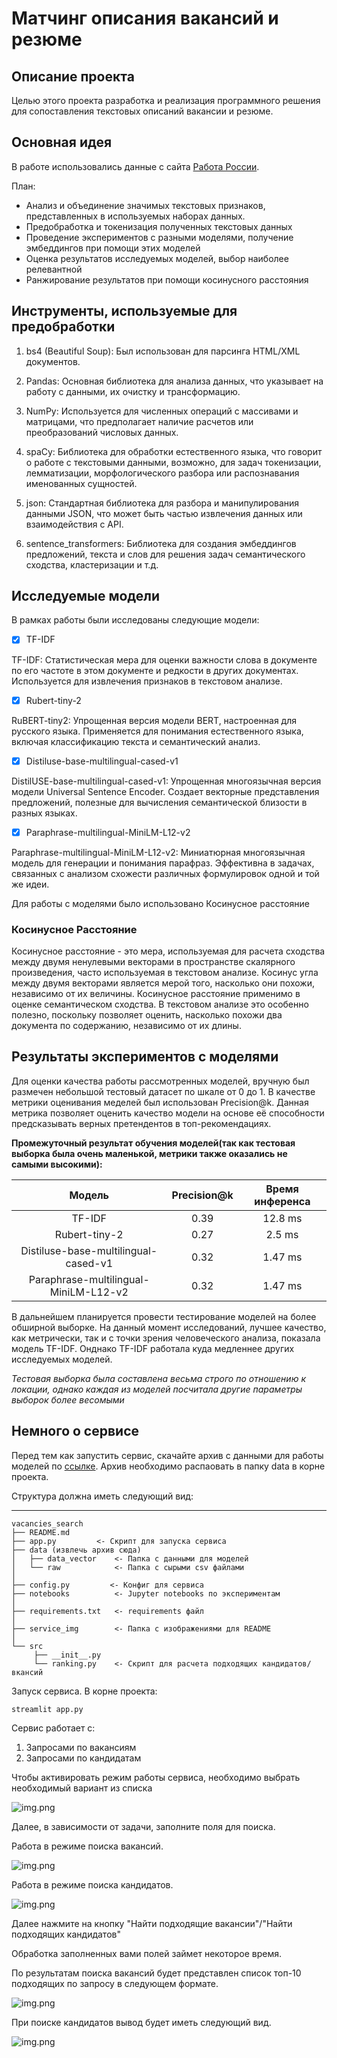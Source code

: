 # Матчинг описания вакансий и резюме
## Описание проекта 
Целью этого проекта разработка и реализация программного решения для сопоставления текстовых описаний вакансии и резюме. 
## Основная идея
В работе использовались данные с сайта [Работа России](https://trudvsem.ru/opendata/datasets). 

План:
- Анализ и объединение значимых текстовых признаков, представленных в используемых наборах данных. 
- Предобработка и токенизация полученных текстовых данных
- Проведение экспериментов с разными моделями, получение эмбеддингов при помощи этих моделей
- Оценка результатов исследуемых моделей, выбор наиболее релевантной
- Ранжирование результатов при помощи косинусного расстояния
## Инструменты, используемые для предобработки 
1. bs4 (Beautiful Soup): Был использован для парсинга HTML/XML документов.

2. Pandas: Основная библиотека для анализа данных, что указывает на работу с данными, их очистку и трансформацию.

3. NumPy: Используется для численных операций с массивами и матрицами, что предполагает наличие расчетов или преобразований числовых данных.

4. spaCy: Библиотека для обработки естественного языка, что говорит о работе с текстовыми данными, возможно, для задач токенизации, лемматизации, морфологического разбора или распознавания именованных сущностей.

5. json: Стандартная библиотека для разбора и манипулирования данными JSON, что может быть частью извлечения данных или взаимодействия с API.

6. sentence_transformers: Библиотека для создания эмбеддингов предложений, текста и слов для решения задач семантического сходства, кластеризации и т.д. 
## Исследуемые модели
В рамках работы были исследованы следующие модели:

- [x] TF-IDF

TF-IDF: Статистическая мера для оценки важности слова в документе по его частоте в этом документе и редкости в других документах. Используется для извлечения признаков в текстовом анализе.
- [x] Rubert-tiny-2

RuBERT-tiny2: Упрощенная версия модели BERT, настроенная для русского языка. Применяется для понимания естественного языка, включая классификацию текста и семантический анализ.
- [x] Distiluse-base-multilingual-cased-v1

DistilUSE-base-multilingual-cased-v1: Упрощенная многоязычная версия модели Universal Sentence Encoder. Создает векторные представления предложений, полезные для вычисления семантической близости в разных языках.
- [x] Paraphrase-multilingual-MiniLM-L12-v2

Paraphrase-multilingual-MiniLM-L12-v2: Миниатюрная многоязычная модель для генерации и понимания парафраз. Эффективна в задачах, связанных с анализом схожести различных формулировок одной и той же идеи.

Для работы с моделями было использовано Косинусное расстояние

### Косинусное Расстояние
Косинусное расстояние - это мера, используемая для расчета сходства между двумя ненулевыми векторами в пространстве скалярного произведения, часто используемая в текстовом анализе. Косинус угла между двумя векторами является мерой того, насколько они похожи, независимо от их величины. Косинусное расстояние применимо в оценке семантическом сходства. В текстовом анализе это особенно полезно, поскольку позволяет оценить, насколько похожи два документа по содержанию, независимо от их длины. 

## Результаты экспериментов с моделями

Для оценки качества работы рассмотренных моделей, вручную был размечен небольшой тестовый датасет по шкале от 0 до 1. В качестве метрики оценивания меделей был использован Precision@k. Данная метрика позволяет оценить качество модели на основе её способности предсказывать верных претендентов в топ-рекомендациях. 

**Промежуточный результат обучения моделей(так как тестовая выборка была очень маленькой, метрики также оказались не самыми высокими):**

|   Модель        | Precision@k| Время инференса|                                  
|:-:|:-:|:-:|
|        TF-IDF     | 0.39 |12.8 ms|
|    Rubert-tiny-2  | 0.27 |2.5 ms|
|  Distiluse-base-multilingual-cased-v1    | 0.32 |1.47 ms|
|  Paraphrase-multilingual-MiniLM-L12-v2 | 0.32 |1.47 ms|
 
 В дальнейшем планируется провести тестирование моделей на более обширной выборке. На данный момент исследований, лучшее качество, как метрически, так и с точки зрения человеческого анализа, показала модель TF-IDF. Онднако TF-IDF работала куда медленнее других исследуемых моделей. 

*Тестовая выборка была составлена весьма строго по отношению к локации, однако каждая из моделей посчитала другие параметры выборок более весомыми*

## Немного о сервисе
Перед тем как запустить сервис, скачайте архив с данными для работы моделей по [ссылке](https://drive.google.com/file/d/1Xs-4Nw5E16wCLa6AYUwPwSKuhdjVewqX/view?usp=drivesdk).
Архив необходимо распаовать в папку data в корне проекта.

Структура должна иметь следующий вид:

-----------
    vacancies_search
    ├── README.md    
    ├── app.py         <- Скрипт для запуска сервиса
    ├── data (извлечь архив сюда)
    │   ├── data_vector    <- Папка с данными для моделей
    │   └── raw            <- Папка с сырыми csv файлами
    │
    ├── config.py         <- Конфиг для сервиса
    ├── notebooks          <- Jupyter notebooks по экспериментам
    │
    ├── requirements.txt   <- requirements файл 
    │
    ├── service_img        <- Папка с изображениями для README
    │
    └── src                
         ├── __init__.py    
         └── ranking.py    <- Скрипт для расчета подходящих кандидатов/вкансий

Запуск сервиса. В корне проекта:

````
streamlit app.py
````
Сервис работает с:
1. Запросами по вакансиям
2. Запросами по кандидатам

Чтобы активировать режим работы сервиса, необходимо выбрать необходимый вариант из списка

![img.png](service_img/img.png)

Далее, в зависимости от задачи, заполните поля для поиска.

Работа в режиме поиска вакансий.

![img.png](service_img/img1.png)


Работа в режиме поиска кандидатов.

![img.png](service_img/img2.png)

Далее нажмите на кнопку "Найти подходящие вакансии"/"Найти подходящих кандидатов"

Обработка заполненных вами полей займет некоторое время.

По результатам поиска вакансий будет представлен список топ-10 подходящих по запросу в следующем формате.

![img.png](service_img/img3.png)

При поиске кандидатов вывод будет иметь следующий вид.

![img.png](service_img/img4.png)
